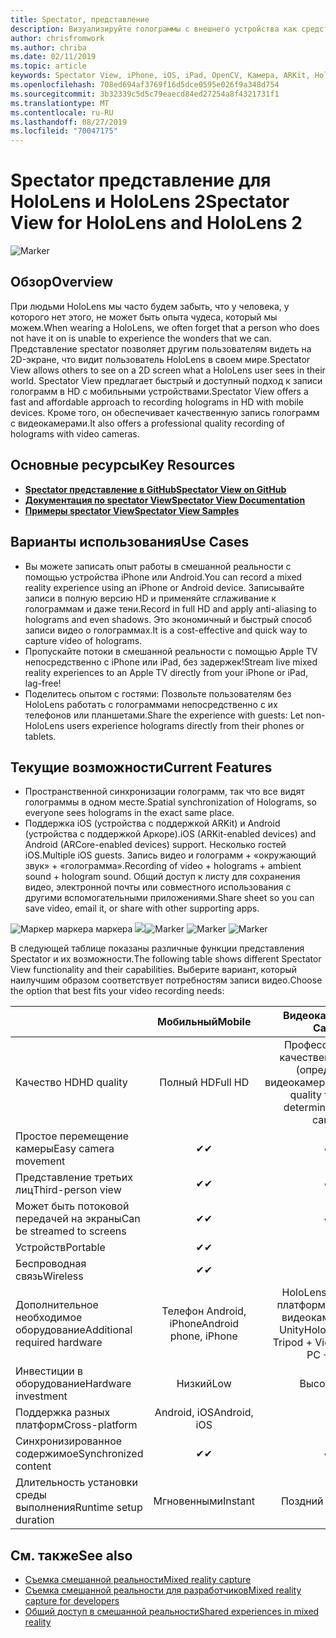 ```yaml
---
title: Spectator, представление
description: Визуализируйте голограммы с внешнего устройства как средства демонстрации смешанной реальности на внешнем дисплее или записи видео о работе в смешанной реальности.
author: chrisfromwork
ms.author: chriba
ms.date: 02/11/2019
ms.topic: article
keywords: Spectator View, iPhone, iOS, iPad, OpenCV, Камера, ARKit, HoloLens, Mixed Reality, Микседреалититулкит, демонстрация, запись
ms.openlocfilehash: 708ed694af3769f16d5dce0595e026f9a348d754
ms.sourcegitcommit: 3b32339c5d5c79eaecd84ed27254a8f4321731f1
ms.translationtype: MT
ms.contentlocale: ru-RU
ms.lasthandoff: 08/27/2019
ms.locfileid: "70047175"
---
```

# <a name="spectator-view-for-hololens-and-hololens-2"></a><span data-ttu-id="e7af1-104">Spectator представление для HoloLens и HoloLens 2</span><span class="sxs-lookup"><span data-stu-id="e7af1-104">Spectator View for HoloLens and HoloLens 2</span></span>

![Marker](images/SpecViewPhoneHero.jpg)

## <a name="overview"></a><span data-ttu-id="e7af1-106">Обзор</span><span class="sxs-lookup"><span data-stu-id="e7af1-106">Overview</span></span>

<span data-ttu-id="e7af1-107">При людьми HoloLens мы часто будем забыть, что у человека, у которого нет этого, не может быть опыта чудеса, который мы можем.</span><span class="sxs-lookup"><span data-stu-id="e7af1-107">When wearing a HoloLens, we often forget that a person who does not have it on is unable to experience the wonders that we can.</span></span> <span data-ttu-id="e7af1-108">Представление spectator позволяет другим пользователям видеть на 2D-экране, что видит пользователь HoloLens в своем мире.</span><span class="sxs-lookup"><span data-stu-id="e7af1-108">Spectator View allows others to see on a 2D screen what a HoloLens user sees in their world.</span></span>
<span data-ttu-id="e7af1-109">Spectator View предлагает быстрый и доступный подход к записи голограмм в HD с мобильными устройствами.</span><span class="sxs-lookup"><span data-stu-id="e7af1-109">Spectator View offers a fast and affordable approach to recording holograms in HD with mobile devices.</span></span> <span data-ttu-id="e7af1-110">Кроме того, он обеспечивает качественную запись голограмм с видеокамерами.</span><span class="sxs-lookup"><span data-stu-id="e7af1-110">It also offers a professional quality recording of holograms with video cameras.</span></span>

## <a name="key-resources"></a><span data-ttu-id="e7af1-111">Основные ресурсы</span><span class="sxs-lookup"><span data-stu-id="e7af1-111">Key Resources</span></span>

* [<span data-ttu-id="e7af1-112">**Spectator представление в GitHub**</span><span class="sxs-lookup"><span data-stu-id="e7af1-112">**Spectator View on GitHub**</span></span>](https://github.com/microsoft/MixedReality-SpectatorView)
* [<span data-ttu-id="e7af1-113">**Документация по spectator View**</span><span class="sxs-lookup"><span data-stu-id="e7af1-113">**Spectator View Documentation**</span></span>](https://microsoft.github.io/MixedReality-SpectatorView/README.html)
* [<span data-ttu-id="e7af1-114">**Примеры spectator View**</span><span class="sxs-lookup"><span data-stu-id="e7af1-114">**Spectator View Samples**</span></span>](https://github.com/microsoft/MixedReality-SpectatorView/tree/master/samples)

## <a name="use-cases"></a><span data-ttu-id="e7af1-115">Варианты использования</span><span class="sxs-lookup"><span data-stu-id="e7af1-115">Use Cases</span></span>
* <span data-ttu-id="e7af1-116">Вы можете записать опыт работы в смешанной реальности с помощью устройства iPhone или Android.</span><span class="sxs-lookup"><span data-stu-id="e7af1-116">You can record a mixed reality experience using an iPhone or Android device.</span></span> <span data-ttu-id="e7af1-117">Записывайте записи в полную версию HD и применяйте сглаживание к голограммам и даже тени.</span><span class="sxs-lookup"><span data-stu-id="e7af1-117">Record in full HD and apply anti-aliasing to holograms and even shadows.</span></span> <span data-ttu-id="e7af1-118">Это экономичный и быстрый способ записи видео о голограммах.</span><span class="sxs-lookup"><span data-stu-id="e7af1-118">It is a cost-effective and quick way to capture video of holograms.</span></span>
* <span data-ttu-id="e7af1-119">Пропускайте потоки в смешанной реальности с помощью Apple TV непосредственно с iPhone или iPad, без задержек!</span><span class="sxs-lookup"><span data-stu-id="e7af1-119">Stream live mixed reality experiences to an Apple TV directly from your iPhone or iPad, lag-free!</span></span>
* <span data-ttu-id="e7af1-120">Поделитесь опытом с гостями: Позвольте пользователям без HoloLens работать с голограммами непосредственно с их телефонов или планшетами.</span><span class="sxs-lookup"><span data-stu-id="e7af1-120">Share the experience with guests: Let non-HoloLens users experience holograms directly from their phones or tablets.</span></span>

## <a name="current-features"></a><span data-ttu-id="e7af1-121">Текущие возможности</span><span class="sxs-lookup"><span data-stu-id="e7af1-121">Current Features</span></span>

* <span data-ttu-id="e7af1-122">Пространственной синхронизации голограмм, так что все видят голограммы в одном месте.</span><span class="sxs-lookup"><span data-stu-id="e7af1-122">Spatial synchronization of Holograms, so everyone sees holograms in the exact same place.</span></span>
* <span data-ttu-id="e7af1-123">Поддержка iOS (устройства с поддержкой ARKit) и Android (устройства с поддержкой Аркоре).</span><span class="sxs-lookup"><span data-stu-id="e7af1-123">iOS (ARKit-enabled devices) and Android (ARCore-enabled devices) support.</span></span>
<span data-ttu-id="e7af1-124">Несколько гостей iOS.</span><span class="sxs-lookup"><span data-stu-id="e7af1-124">Multiple iOS guests.</span></span>
<span data-ttu-id="e7af1-125">Запись видео и голограмм + «окружающий звук» + «голограмма».</span><span class="sxs-lookup"><span data-stu-id="e7af1-125">Recording of video + holograms + ambient sound + hologram sound.</span></span>
<span data-ttu-id="e7af1-126">Общий доступ к листу для сохранения видео, электронной почты или совместного использования с другими вспомогательными приложениями.</span><span class="sxs-lookup"><span data-stu-id="e7af1-126">Share sheet so you can save video, email it, or share with other supporting apps.</span></span>

<span data-ttu-id="e7af1-127">![Маркер маркера маркера![](images/SpecViewPhoneDemo.jpg)
](images/hololensspectatorview-500px.jpg) ![](images/spectatorview-300px.png)</span><span class="sxs-lookup"><span data-stu-id="e7af1-127">![Marker](images/SpecViewPhoneDemo.jpg)
![Marker](images/hololensspectatorview-500px.jpg) ![Marker](images/spectatorview-300px.png)</span></span>

<span data-ttu-id="e7af1-128">В следующей таблице показаны различные функции представления Spectator и их возможности.</span><span class="sxs-lookup"><span data-stu-id="e7af1-128">The following table shows different Spectator View functionality and their capabilities.</span></span> <span data-ttu-id="e7af1-129">Выберите вариант, который наилучшим образом соответствует потребностям записи видео.</span><span class="sxs-lookup"><span data-stu-id="e7af1-129">Choose the option that best fits your video recording needs:</span></span>

|                                      | <span data-ttu-id="e7af1-130">Мобильный</span><span class="sxs-lookup"><span data-stu-id="e7af1-130">Mobile</span></span>                  |                    <span data-ttu-id="e7af1-131">Видеокамера</span><span class="sxs-lookup"><span data-stu-id="e7af1-131">Video Camera</span></span>              |
|--------------------------------------|:-----------------------:|:-------------------------------------------:|
| <span data-ttu-id="e7af1-132">Качество HD</span><span class="sxs-lookup"><span data-stu-id="e7af1-132">HD quality</span></span>                           |         <span data-ttu-id="e7af1-133">Полный HD</span><span class="sxs-lookup"><span data-stu-id="e7af1-133">Full HD</span></span>         |        <span data-ttu-id="e7af1-134">Профессиональная качественная пленка (определяется видеокамерой)</span><span class="sxs-lookup"><span data-stu-id="e7af1-134">Professional quality filming (as determined by video camera)</span></span>      |
| <span data-ttu-id="e7af1-135">Простое перемещение камеры</span><span class="sxs-lookup"><span data-stu-id="e7af1-135">Easy camera movement</span></span>                 |            <span data-ttu-id="e7af1-136">✔</span><span class="sxs-lookup"><span data-stu-id="e7af1-136">✔</span></span>            |                      <span data-ttu-id="e7af1-137">✔</span><span class="sxs-lookup"><span data-stu-id="e7af1-137">✔</span></span>                      |
| <span data-ttu-id="e7af1-138">Представление третьих лиц</span><span class="sxs-lookup"><span data-stu-id="e7af1-138">Third-person view</span></span>                    |            <span data-ttu-id="e7af1-139">✔</span><span class="sxs-lookup"><span data-stu-id="e7af1-139">✔</span></span>            |                      <span data-ttu-id="e7af1-140">✔</span><span class="sxs-lookup"><span data-stu-id="e7af1-140">✔</span></span>                      |
| <span data-ttu-id="e7af1-141">Может быть потоковой передачей на экраны</span><span class="sxs-lookup"><span data-stu-id="e7af1-141">Can be streamed to screens</span></span>           |            <span data-ttu-id="e7af1-142">✔</span><span class="sxs-lookup"><span data-stu-id="e7af1-142">✔</span></span>            |                      <span data-ttu-id="e7af1-143">✔</span><span class="sxs-lookup"><span data-stu-id="e7af1-143">✔</span></span>                      |
| <span data-ttu-id="e7af1-144">Устройств</span><span class="sxs-lookup"><span data-stu-id="e7af1-144">Portable</span></span>                             |            <span data-ttu-id="e7af1-145">✔</span><span class="sxs-lookup"><span data-stu-id="e7af1-145">✔</span></span>            |                                             |
| <span data-ttu-id="e7af1-146">Беспроводная связь</span><span class="sxs-lookup"><span data-stu-id="e7af1-146">Wireless</span></span>                             |            <span data-ttu-id="e7af1-147">✔</span><span class="sxs-lookup"><span data-stu-id="e7af1-147">✔</span></span>            |                                             |
| <span data-ttu-id="e7af1-148">Дополнительное необходимое оборудование</span><span class="sxs-lookup"><span data-stu-id="e7af1-148">Additional required hardware</span></span>         |     <span data-ttu-id="e7af1-149">Телефон Android, iPhone</span><span class="sxs-lookup"><span data-stu-id="e7af1-149">Android phone, iPhone</span></span>    | <span data-ttu-id="e7af1-150">HoloLens + тестовая платформа + трипод + видеокамера + PC + Unity</span><span class="sxs-lookup"><span data-stu-id="e7af1-150">HoloLens + Rig + Tripod + Video Camera + PC + Unity</span></span> |
| <span data-ttu-id="e7af1-151">Инвестиции в оборудование</span><span class="sxs-lookup"><span data-stu-id="e7af1-151">Hardware investment</span></span>                  |           <span data-ttu-id="e7af1-152">Низкий</span><span class="sxs-lookup"><span data-stu-id="e7af1-152">Low</span></span>            |                     <span data-ttu-id="e7af1-153">Высокий</span><span class="sxs-lookup"><span data-stu-id="e7af1-153">High</span></span>                    |
| <span data-ttu-id="e7af1-154">Поддержка разных платформ</span><span class="sxs-lookup"><span data-stu-id="e7af1-154">Cross-platform</span></span>                       |           <span data-ttu-id="e7af1-155">Android, iOS</span><span class="sxs-lookup"><span data-stu-id="e7af1-155">Android, iOS</span></span>   |                                             |
| <span data-ttu-id="e7af1-156">Синхронизированное содержимое</span><span class="sxs-lookup"><span data-stu-id="e7af1-156">Synchronized content</span></span>                 |            <span data-ttu-id="e7af1-157">✔</span><span class="sxs-lookup"><span data-stu-id="e7af1-157">✔</span></span>            |                      <span data-ttu-id="e7af1-158">✔</span><span class="sxs-lookup"><span data-stu-id="e7af1-158">✔</span></span>                      |
| <span data-ttu-id="e7af1-159">Длительность установки среды выполнения</span><span class="sxs-lookup"><span data-stu-id="e7af1-159">Runtime setup duration</span></span>               |         <span data-ttu-id="e7af1-160">Мгновенными</span><span class="sxs-lookup"><span data-stu-id="e7af1-160">Instant</span></span>          |                     <span data-ttu-id="e7af1-161">Поздний доступ</span><span class="sxs-lookup"><span data-stu-id="e7af1-161">Slow</span></span>                    |
## <a name="see-also"></a><span data-ttu-id="e7af1-162">См. также</span><span class="sxs-lookup"><span data-stu-id="e7af1-162">See also</span></span>

* [<span data-ttu-id="e7af1-163">Съемка смешанной реальности</span><span class="sxs-lookup"><span data-stu-id="e7af1-163">Mixed reality capture</span></span>](mixed-reality-capture.md) 
* [<span data-ttu-id="e7af1-164">Съемка смешанной реальности для разработчиков</span><span class="sxs-lookup"><span data-stu-id="e7af1-164">Mixed reality capture for developers</span></span>](mixed-reality-capture-for-developers.md)
* [<span data-ttu-id="e7af1-165">Общий доступ в смешанной реальности</span><span class="sxs-lookup"><span data-stu-id="e7af1-165">Shared experiences in mixed reality</span></span>](shared-experiences-in-mixed-reality.md)
